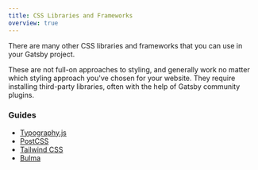 ```yaml
---
title: CSS Libraries and Frameworks
overview: true
---
```


There are many other CSS libraries and frameworks that you can use in your Gatsby project.

These are not full-on approaches to styling, and generally work no matter which styling approach you've chosen for your website. They require installing third-party libraries, often with the help of Gatsby community plugins.

### Guides

- [Typography.js](/docs/typography-js)
- [PostCSS](/docs/post-css)
- [Tailwind CSS](/docs/tailwind-css)
- [Bulma](/docs/bulma)
